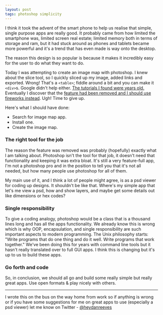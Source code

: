 ```yaml
---
layout: post
tags: photoshop simplicity
---
```


I think it took the advent of the smart phone to help us realise that simple, single purpose apps are really good. It probably came from how limited the smartphone was, limited screen real estate; limited memory both in terms of storage and ram, but it had stuck around as phones and tablets became more powerful and it's a trend that has even made is way onto the desktop.

The reason this design is so popular is because it makes it incredibly easy for the user to do what they want to do.

Today I was attempting to create an image map with photoshop. I knew about the slice tool, so I quickly sliced up my image, added links and exported. Wrong! That's a `<table>`; fiddle around a bit and you can make it `<div>`s. Google didn't help either. [The tutorials I found were years old.](http://designertoday.com/Tutorials/Photoshop/827/Tackling.Image.Maps.Slices.and.Tables.Image.Ready.Tutorial.aspx) Eventually I discover that the [feature had been removed and I should use fireworks instead](http://forums.adobe.com/message/2930387). Ugh! Time to give up.

Here's what I should have done:
 - Search for image map app.
 - Install one.
 - Create the image map.

### The right tool for the job

The reason the feature was removed was probably (hopefully) exactly what I am talking about. Photoshop isn't the tool for that job, it doesn't need that functionality and keeping it was extra bloat. It's still a very feature-full app, I'm not a photoshop pro and in the position to tell you that it's not all needed, but how many people use photoshop for all of them.

My main use of it, and I think a lot of people might agree, is as a psd viewer for coding up designs. It shouldn't be like that. Where's my simple app that let's me view a psd, how and show layers, and maybe get some details out like dimensions or hex codes?

### Single responsibility

To give a coding analogy, photoshop would be a class that is a thousand lines long and has all the apps functionality. We already know this is wrong which is why OOP, encapsulation, and single responsibility are such important aspects to modern programming. The Unix philosophy starts: "Write programs that do one thing and do it well. Write programs that work together." We've been doing this for years with command line tools but it hasn't really translated over to full GUI apps. I think this is changing but it's up to us to build these apps.

### Go forth and code

So, in conclusion, we should all go and build some really simple but really great apps. Use open formats &amp; play nicely with others.

___

I wrote this on the bus on the way home from work so if anything is wrong or if you have some suggestions for me on great apps to use (especially a psd viewer) let me know on Twitter - [@heydanreeves](https://twitter.com/HeyDanReeves)
